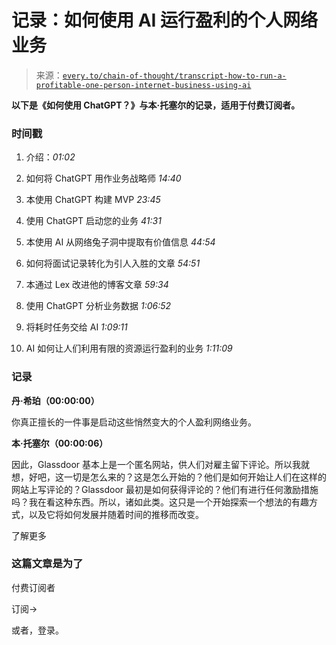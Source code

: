<!--yml

类别：COT 专栏

日期：2024-05-08 11:04:24

-->

# 记录：如何使用 AI 运行盈利的个人网络业务

> 来源：[`every.to/chain-of-thought/transcript-how-to-run-a-profitable-one-person-internet-business-using-ai`](https://every.to/chain-of-thought/transcript-how-to-run-a-profitable-one-person-internet-business-using-ai)

**以下是《如何使用 ChatGPT？》与本·托塞尔的记录，适用于付费订阅者。**

### 时间戳

1.  介绍：*01:02*

1.  如何将 ChatGPT 用作业务战略师 *14:40*

1.  本使用 ChatGPT 构建 MVP *23:45*

1.  使用 ChatGPT 启动您的业务 *41:31*

1.  本使用 AI 从网络兔子洞中提取有价值信息 *44:54*

1.  如何将面试记录转化为引人入胜的文章 *54:51*

1.  本通过 Lex 改进他的博客文章 *59:34*

1.  使用 ChatGPT 分析业务数据 *1:06:52*

1.  将耗时任务交给 AI *1:09:11*

1.  AI 如何让人们利用有限的资源运行盈利的业务 *1:11:09*

### 记录

**丹·希珀（00:00:00）**

你真正擅长的一件事是启动这些悄然变大的个人盈利网络业务。

**本·托塞尔（00:00:06）**

因此，Glassdoor 基本上是一个匿名网站，供人们对雇主留下评论。所以我就想，好吧，这一切是怎么来的？这是怎么开始的？他们是如何开始让人们在这样的网站上写评论的？Glassdoor 最初是如何获得评论的？他们有进行任何激励措施吗？我在看这种东西。所以，诸如此类。这只是一个开始探索一个想法的有趣方式，以及它将如何发展并随着时间的推移而改变。

了解更多

### 这篇文章是为了

付费订阅者

订阅→

或者，登录。
